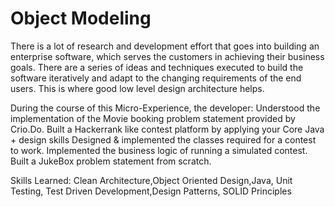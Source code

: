 # Object Modeling
There is a lot of research and development effort that goes into building an enterprise software, which serves the customers in achieving their business goals. There are a series of ideas and techniques executed to build the software iteratively and adapt to the changing requirements of the end users. This is where good low level design architecture helps.

During the course of this Micro-Experience, the developer:
Understood the implementation of the Movie booking problem statement provided by Crio.Do.
Built a Hackerrank like contest platform by applying your Core Java + design skills
  Designed & implemented the classes required for a contest to work.
  Implemented the business logic of running a simulated contest.
Built a JukeBox problem statement from scratch.

Skills Learned:
Clean Architecture,Object Oriented Design,Java, Unit Testing, Test Driven Development,Design Patterns, SOLID Principles
